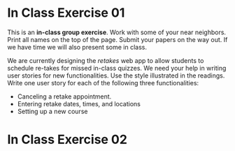 # In Class Exercise 01

This is an **in-class group exercise**. Work with some of your near neighbors. Print all names on the top of the page. Submit your papers on the way out. If we have time we will also present some in class.

We are currently designing the *retakes* web app to allow students to schedule re-takes for missed in-class quizzes. We need your help in writing user stories for new functionalities. Use the style illustrated in the readings. Write one user story for each of the following three functionalities:

* Canceling a retake appointment.
* Entering retake dates, times, and locations
* Setting up a new course


# In Class Exercise 02
